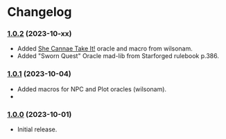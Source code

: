 # Changelog

### [1.0.2](https://github.com/jendave/starforged-custom-oracles/commits/main) (2023-10-xx)

* Added [She Cannae Take It!](https://wilsonam.itch.io/she-cannae-take-it) oracle and macro from wilsonam.
* Added "Sworn Quest" Oracle mad-lib from Starforged rulebook p.386.

### [1.0.1](https://github.com/jendave/starforged-custom-oracles/commits/main) (2023-10-04)

* Added macros for NPC and Plot oracles (wilsonam).
* 
### [1.0.0](https://github.com/jendave/starforged-custom-oracles/commits/main) (2023-10-01)

* Initial release.
